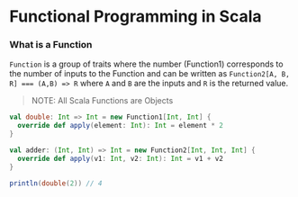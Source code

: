 # Functional Programming in Scala

### What is a Function

`Function` is a group of  traits where the number (Function1) corresponds to the number of 
inputs to the Function and can be written as `Function2[A, B, R] === (A,B) => R` where `A`
and `B` are the inputs and `R` is the returned value.

> NOTE: All Scala Functions are Objects

```scala
val double: Int => Int = new Function1[Int, Int] {
  override def apply(element: Int): Int = element * 2
}

val adder: (Int, Int) => Int = new Function2[Int, Int, Int] {
  override def apply(v1: Int, v2: Int): Int = v1 + v2
}

println(double(2)) // 4
```
